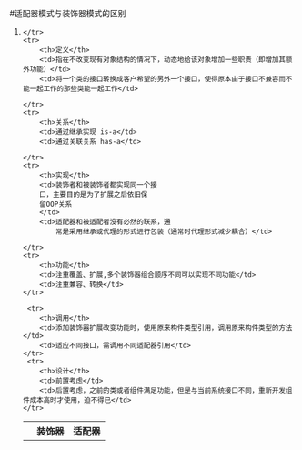 #适配器模式与装饰器模式的区别

1.  <table>
        <tr>
 			<th></th>
            <th>装饰器</th>
            <th>适配器</th>
           
           
        </tr>
		<tr>
            <th>定义</th>
            <td>指在不改变现有对象结构的情况下，动态地给该对象增加一些职责（即增加其额外功能）</td>
            <td>将一个类的接口转换成客户希望的另外一个接口，使得原本由于接口不兼容而不能一起工作的那些类能一起工作</td>
          
        </tr>
        <tr>
            <th>关系</th>
            <td>通过继承实现 is-a</td>
            <td>通过关联关系 has-a</td>
          
        </tr>
        <tr>
            <th>实现</th>
            <td>装饰者和被装饰者都实现同一个接
			口，主要目的是为了扩展之后依旧保
			留OOP关系
			</td>
            <td>适配器和被适配者没有必然的联系，通
				常是采用继承或代理的形式进行包装（通常时代理形式减少耦合）</td>
            
        </tr>
        <tr>
            <th>功能</th>
            <td>注重覆盖、扩展,多个装饰器组合顺序不同可以实现不同功能</td>
            <td>注重兼容、转换</td>            
        </tr>

		 <tr>
            <th>调用</th>
            <td>添加装饰器扩展改变功能时，使用原来构件类型引用，调用原来构件类型的方法</td>
            <td>适应不同接口，需调用不同适配器引用</td>            
        </tr>
 		 <tr>
            <th>设计</th>
            <td>前置考虑</td>
            <td>后置考虑，之前的类或者组件满足功能，但是与当前系统接口不同，重新开发组件成本高时才使用，迫不得已</td>            
        </tr>
    </table>